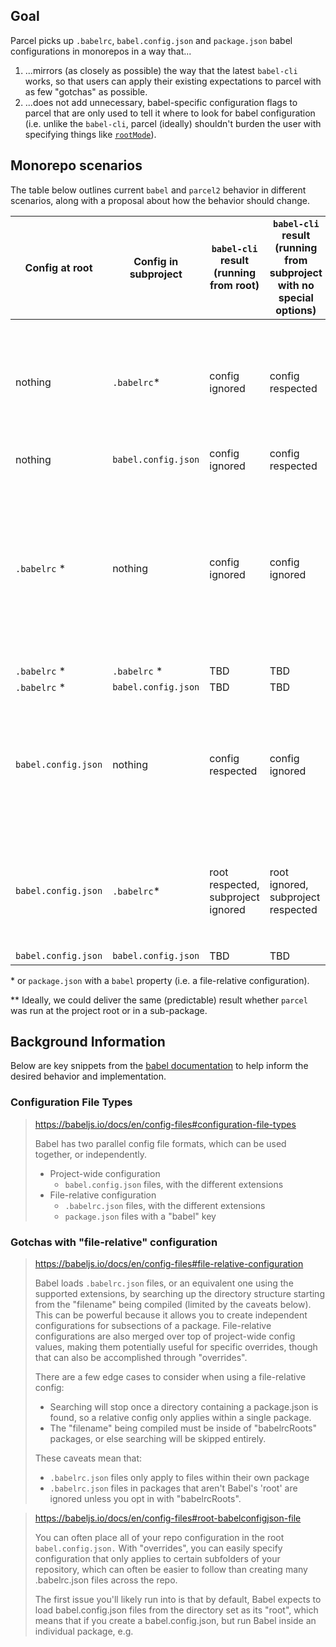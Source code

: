 ## Goal

Parcel picks up `.babelrc`, `babel.config.json` and `package.json` babel configurations in monorepos in a way that...

1. ...mirrors (as closely as possible) the way that the latest `babel-cli` works, so that users can apply their existing expectations to parcel with as few "gotchas" as possible.
2. ...does not add unnecessary, babel-specific configuration flags to parcel that are only used to tell it where to look for babel configuration (i.e. unlike the `babel-cli`, parcel (ideally) shouldn't burden the user with specifying things like [`rootMode`](https://babeljs.io/docs/en/config-files#root-babelconfigjson-file)).

## Monorepo scenarios

The table below outlines current `babel` and `parcel2` behavior in different scenarios, along with a proposal about how the behavior should change.

| Config at root      | Config in subproject | `babel-cli` result (running from root) | `babel-cli` result (running from subproject with no special options) | Current `parcel` result (as of `2.0.0-nightly.99`) | Proposed changes to `parcel` result\*\* | Notes                                                                                                                                                                                                                                        |
| ------------------- | -------------------- | -------------------------------------- | -------------------------------------------------------------------- | -------------------------------------------------- | --------------------------------------- | -------------------------------------------------------------------------------------------------------------------------------------------------------------------------------------------------------------------------------------------- |
| nothing             | `.babelrc`\*         | config ignored                         | config respected                                                     | config **ignored**                                 | config **respected**                    | Babel documentation [recommends](https://babeljs.io/docs/en/config-files#subpackage-babelrcjson-files) setting [`babelrcRoots`](https://babeljs.io/docs/en/options#babelrcroots) to enable detection when running `babel-cli` from the root. |
| nothing             | `babel.config.json`  | config ignored                         | config respected                                                     | config **ignored**                                 | config **respected**                    |
| `.babelrc` \*       | nothing              | config ignored                         | config ignored                                                       | config ignored                                     | -                                       | This is not expected to work, because babel will stop looking for `.babelrc` files as it travels up the directory and discovers the sub-package's `package.json` file, but no `.babelrc` file near it.                                       |
| `.babelrc` \*       | `.babelrc` \*        | TBD                                    | TBD                                                                  | TBD                                                | TBD                                     |
| `.babelrc` \*       | `babel.config.json`  | TBD                                    | TBD                                                                  | TBD                                                | TBD                                     |
| `babel.config.json` | nothing              | config respected                       | config ignored                                                       | config respected                                   | -                                       | Babel documentation [recommends](https://babeljs.io/docs/en/config-files#root-babelconfigjson-file) setting `--rootMode upward` to enable detection when running `babel-cli` from the subproject.                                            |
| `babel.config.json` | `.babelrc`\*         | root respected, subproject ignored     | root ignored, subproject respected                                   | both root and subproject respected                 | TBD                                     | Babel documentation [recommends](https://babeljs.io/docs/en/config-files#subpackage-babelrcjson-files) setting [`babelrcRoots`](https://babeljs.io/docs/en/options#babelrcroots) or `--rootMode upward` to enable detection                  |
| `babel.config.json` | `babel.config.json`  | TBD                                    | TBD                                                                  | TBD                                                | TBD                                     |

\* or `package.json` with a `babel` property (i.e. a file-relative configuration).

\*\* Ideally, we could deliver the same (predictable) result whether `parcel` was run at the project root or in a sub-package.

## Background Information

Below are key snippets from the [babel documentation](https://babeljs.io/docs/en/config-files) to help inform the desired behavior and implementation.

### Configuration File Types

> https://babeljs.io/docs/en/config-files#configuration-file-types
>
> Babel has two parallel config file formats, which can be used together, or independently.
>
> - Project-wide configuration
>   - `babel.config.json` files, with the different extensions
> - File-relative configuration
>   - `.babelrc.json` files, with the different extensions
>   - `package.json` files with a "babel" key

### Gotchas with "file-relative" configuration

> https://babeljs.io/docs/en/config-files#file-relative-configuration
>
> Babel loads `.babelrc.json` files, or an equivalent one using the supported extensions, by searching up the directory structure starting from the "filename" being compiled (limited by the caveats below). This can be powerful because it allows you to create independent configurations for subsections of a package. File-relative configurations are also merged over top of project-wide config values, making them potentially useful for specific overrides, though that can also be accomplished through "overrides".
>
> There are a few edge cases to consider when using a file-relative config:
>
> - Searching will stop once a directory containing a package.json is found, so a relative config only applies within a single package.
> - The "filename" being compiled must be inside of "babelrcRoots" packages, or else searching will be skipped entirely.
>
> These caveats mean that:
>
> - `.babelrc.json` files only apply to files within their own package
> - `.babelrc.json` files in packages that aren't Babel's 'root' are ignored unless you opt in with "babelrcRoots".

> https://babeljs.io/docs/en/config-files#root-babelconfigjson-file
>
> You can often place all of your repo configuration in the root `babel.config.json.` With "overrides", you can easily specify configuration that only applies to certain subfolders of your repository, which can often be easier to follow than creating many .babelrc.json files across the repo.
>
> The first issue you'll likely run into is that by default, Babel expects to load babel.config.json files from the directory set as its "root", which means that if you create a babel.config.json, but run Babel inside an individual package, e.g.
